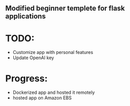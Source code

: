 ## Modified beginner templete for flask applications
# TODO:
 - Customize app with personal features
 - Update OpenAI key

 # Progress:
  - Dockerized app and hosted it remotely
  - hosted app on Amazon EBS